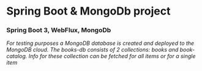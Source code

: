 # Spring Boot & MongoDb project

### Spring Boot 3, WebFlux, MongoDb

_For testing purposes a MongoDB database is created and deployed to the MongoDB cloud.
The books-db consists of 2 collections: books and book-catalog. Info for these collection can be fetched for all 
items or for a single item_
